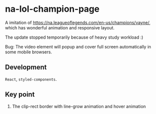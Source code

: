 # na-lol-champion-page

A imitation of https://na.leagueoflegends.com/en-us/champions/vayne/, which has wonderful animation and responsive layout.

The update stopped temporarily because of heavy study workload :)

Bug: The video element will popup and cover full screen automatically in some mobile browsers.

## Development

`React`, `styled-components`.

## Key point

1. The clip-rect border with line-grow animation and hover animation